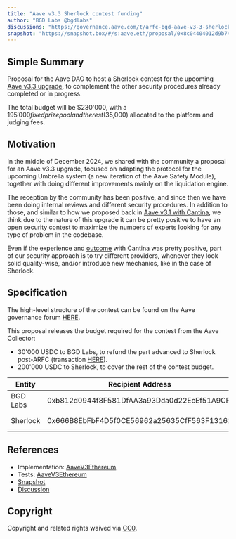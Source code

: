 ```yaml
---
title: "Aave v3.3 Sherlock contest funding"
author: "BGD Labs @bgdlabs"
discussions: "https://governance.aave.com/t/arfc-bgd-aave-v3-3-sherlock-contest/20498"
snapshot: "https://snapshot.box/#/s:aave.eth/proposal/0x8c04404012d9b74c3e7cebff2ddff3c9d40a280b4cfa7c2fca42be2a59b005ee"
---
```


## Simple Summary

Proposal for the Aave DAO to host a Sherlock contest for the upcoming [Aave v3.3 upgrade](https://github.com/aave-dao/aave-v3-origin/pull/87), to complement the other security procedures already completed or in progress.

The total budget will be $230'000, with a $195'000 fixed prize pool and the rest ($35,000) allocated to the platform and judging fees.

## Motivation

In the middle of December 2024, we shared with the community a proposal for an Aave v3.3 upgrade, focused on adapting the protocol for the upcoming Umbrella system (a new iteration of the Aave Safety Module), together with doing different improvements mainly on the liquidation engine.

The reception by the community has been positive, and since then we have been doing internal reviews and different security procedures. In addition to those, and similar to how we proposed back in [Aave v3.1 with Cantina](https://governance.aave.com/t/arfc-bgd-aave-3-1-cantina-competition/17485), we think due to the nature of this upgrade it can be pretty positive to have an open security contest to maximize the numbers of experts looking for any type of problem in the codebase.

Even if the experience and [outcome](https://github.com/aave-dao/aave-v3-origin/blob/main/audits/02-06-2024-Cantina-contest-AaveV3.1.pdf) with Cantina was pretty positive, part of our security approach is to try different providers, whenever they look solid quality-wise, and/or introduce new mechanics, like in the case of Sherlock.

## Specification

The high-level structure of the contest can be found on the Aave governance forum [HERE](https://governance.aave.com/t/arfc-bgd-aave-v3-3-sherlock-contest/20498#p-51858-specification-3).

This proposal releases the budget required for the contest from the Aave Collector:

- 30'000 USDC to BGD Labs, to refund the part advanced to Sherlock post-ARFC (transaction [HERE](https://etherscan.io/tx/0x396995576313b6578dad47d0ef7ab454b9840c246262bb812a078a092158b058)).
- 200'000 USDC to Sherlock, to cover the rest of the contest budget.

| **Entity** | **Recipient Address**                      | **Value**    |
| ---------- | ------------------------------------------ | ------------ |
| BGD Labs   | 0xb812d0944f8F581DfAA3a93Dda0d22EcEf51A9CF | 30'000 USDC  |
| Sherlock   | 0x666B8EbFbF4D5f0CE56962a25635CfF563F13161 | 200'000 USDC |

## References

- Implementation: [AaveV3Ethereum](https://github.com/bgd-labs/aave-proposals-v3/blob/29ee27b76f4a86e9f213ed430f4df90547e74c39/src/20250106_AaveV3Ethereum_AaveV33SherlockContestFunding/AaveV3Ethereum_AaveV33SherlockContestFunding_20250106.sol)
- Tests: [AaveV3Ethereum](https://github.com/bgd-labs/aave-proposals-v3/blob/29ee27b76f4a86e9f213ed430f4df90547e74c39/src/20250106_AaveV3Ethereum_AaveV33SherlockContestFunding/AaveV3Ethereum_AaveV33SherlockContestFunding_20250106.t.sol)
- [Snapshot](https://snapshot.box/#/s:aave.eth/proposal/0x8c04404012d9b74c3e7cebff2ddff3c9d40a280b4cfa7c2fca42be2a59b005ee)
- [Discussion](https://governance.aave.com/t/arfc-bgd-aave-v3-3-sherlock-contest/20498)

## Copyright

Copyright and related rights waived via [CC0](https://creativecommons.org/publicdomain/zero/1.0/).
